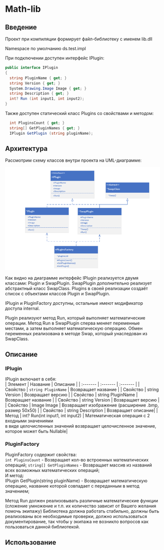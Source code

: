 # Math-lib

## Введение

Проект при компиляции формирует файл-библиотеку с именем lib.dll

Namespace по умолчанию ds.test.impl

При подключении доступен интерфейс IPlugin:

```c#
public interface IPlugin
{
  string PluginName { get; }
  string Version { get; }
  System.Drawing.Image Image { get; }
  string Description { get; }
  int? Run (int input1, int input2);
}
```
Также доступен статический класс Plugins со свойствами и методом:

```c#
  int PluginsCount { get; }
  string[] GetPluginNames { get; }
  IPlugin GetPlugin (string pluginName);
```

## Архитектура

Рассмотрим cхему классов внутри проекта на UML-диаграмме: 

![Image alt](https://github.com/Nicojasy/Math-lib/raw/master/uml_diagram/diagram.png)

Как видно на диаграмме интерфейс IPlugin реализуется двумя классами: Plugin и SwapPlugin. SwapPlugin дополнительно реализует абстрактный класс SwapClass. Plugins в своей реализации создаёт список с объектами классов Plugin и SwapPlugin.

IPlugin и PluginFactory доступны, остальные имеют модификатор доступа internal.

Plugin реализуют метод Run, который выполняет математические операции. Метод Run в SwapPlugin сперва меняет переменные местами, а затем выполняет математическую операцию. Обмен переменных реализована в методе Swap, который унаследован из SwapClass.

## Описание

### IPlugin

IPlugin включает в себя: <br>
| Элемент  | Название | Описание |
| :------- | :------- | :------- |
| Свойство | `string PluginName` | Возвращает название |
| Свойство | string Version | Возвращает версию |
| Свойство | string PluginName | Возвращает название |
| Свойство | string Version | Возвращает версию |
| Свойство | Image Image | Возвращает изображение (расширение .bmp, размер 50x50) |
| Свойство | string Description | Возвращает описание|
| Метод | int? Run(int input1, int input2) | Математическая операция с 2 входными значениями <br> в виде целочисленных значений возвращает целочисленное значение, <br> которое может быть Nullable|

### PluginFactory

PluginFactory содержит свойства: <br>
``int PluginsCount`` - Возвращает кол-во встроенных математических операций;
`string[] GetPluginNames` - Возвращает массив из названий всех возможных математических операций; <br>
И метод: <br>
IPlugin GetPlugin(string pluginName) - Возвращает математическую операцию, название которой совпадает с переданным в метод значением;




Метод Run должен реализовывать различные математические функции (сложение умножение и
т.п. их количество зависит от Вашего желания помочь экипажу)
Библиотека должна работать стабильно, должны быть реализованы все необходимые проверки,
должно использоваться документирование, так чтобы у экипажа не возникло вопросов как
пользоваться данной библиотекой.

## Использование

